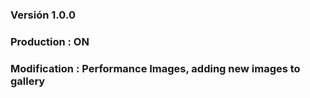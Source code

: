 ### Versión 1.0.0
### Production : ON
### Modification : Performance Images, adding new images to gallery